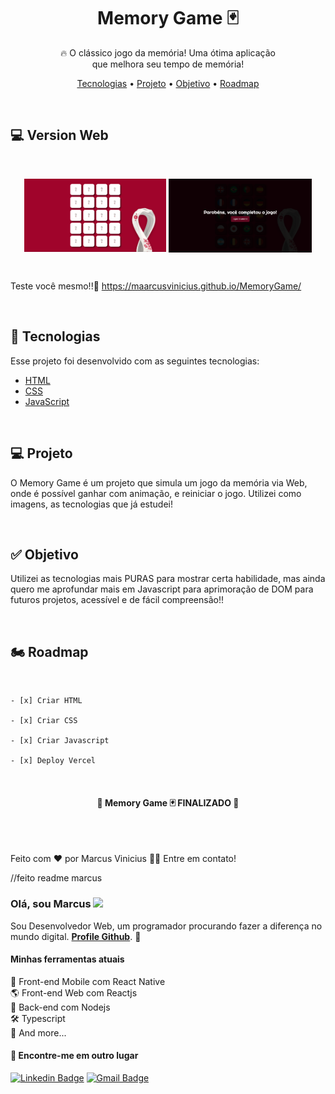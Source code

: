 <h1 align="center">Memory Game 🃏</h1>

<p align="center">🔥 O clássico jogo da memória! Uma ótima aplicação</br>que melhora seu tempo de memória!</p>

<p align="center">
 <a href="#-tecnologias">Tecnologias</a> •
 <a href="#-projeto">Projeto</a> • 
 <a href="#-objetivo">Objetivo</a> • 
  <a href="#-roadmap">Roadmap</a>
</p>

<br />

## 💻 Version Web

<br />

<div id="layout" align="center">
  <p align="stretch">
    <img align="center" width="45%" alt="NextLevelWeek" title="#NextLevelWeek" src="./assets/yScreenshottt_Web_2.png">
    <img align="center" width="45.5%" alt="NextLevelWeek" title="#NextLevelWeek" src="./assets/yScreenshottt_Web_1.png">
  </p>
</div>

<br />

Teste você mesmo!!🔎 https://maarcusvinicius.github.io/MemoryGame/

<br />

## 🔧 Tecnologias

Esse projeto foi desenvolvido com as seguintes tecnologias:

- [HTML](https://developer.mozilla.org/pt-BR/docs/Web/HTML)
- [CSS](https://developer.mozilla.org/pt-BR/docs/Web/CSS)
- [JavaScript](https://developer.mozilla.org/pt-BR/docs/Web/JavaScript)

<br />

## 💻 Projeto

O Memory Game é um projeto que simula um jogo da memória via Web, onde é possível ganhar com animação, e reiniciar o jogo. Utilizei como imagens, as tecnologias que já estudei!

<br />

## ✅ Objetivo

Utilizei as tecnologias mais PURAS para mostrar certa habilidade, mas ainda quero me aprofundar mais em Javascript para aprimoração de DOM para futuros projetos, acessível e de fácil compreensão!!

<br />

## 🏍️ Roadmap

<br />

    - [x] Criar HTML

    - [x] Criar CSS

    - [x] Criar Javascript

    - [x] Deploy Vercel

<br />

<h4 align="center"> 
	🚧  Memory Game 🃏 FINALIZADO 🚧
</h4>
<br />

<br />

Feito com ❤️ por Marcus Vinicius 👋🏽 Entre em contato!
















//feito readme marcus 


### Olá, sou Marcus <img src="https://media.giphy.com/media/hvRJCLFzcasrR4ia7z/giphy.gif" width="30" >

Sou Desenvolvedor Web, um programador procurando fazer a diferença no mundo digital. [**Profile Github**](https://github.com/maarcusvinicius). 🚀

#### Minhas ferramentas atuais
📲 Front-end Mobile com React Native  
🌎 Front-end Web com Reactjs  
📡 Back-end com Nodejs  
🛠️ Typescript  
🧰 And more...  


#### 💬 Encontre-me em outro lugar

[![Linkedin Badge](https://img.shields.io/badge/-Linkedin-blue?style=flat-square&logo=Linkedin&logoColor=white&link=https://www.linkedin.com/in/marcus-vinicius-507718228/)](https://www.linkedin.com/in/marcus-vinicius-507718228/)
[![Gmail Badge](https://img.shields.io/badge/-marcus.editor77@gmail.com-c14438?style=flat-square&logo=Gmail&logoColor=white&link=mailto:marcus.editor77@gmail.com)](marcus.editor77@gmail.com)
